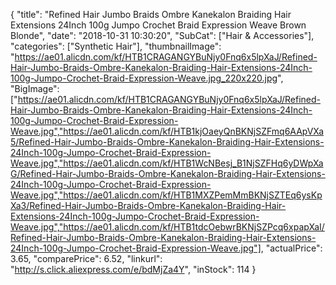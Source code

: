 {
	"title": "Refined Hair Jumbo Braids Ombre Kanekalon Braiding Hair Extensions 24Inch 100g Jumpo Crochet Braid Expression Weave Brown Blonde",
	"date": "2018-10-31 10:30:20",
	"SubCat": ["Hair & Accessories"],
	"categories": ["Synthetic Hair"],
	"thumbnailImage": "https://ae01.alicdn.com/kf/HTB1CRAGANGYBuNjy0Fnq6x5lpXaJ/Refined-Hair-Jumbo-Braids-Ombre-Kanekalon-Braiding-Hair-Extensions-24Inch-100g-Jumpo-Crochet-Braid-Expression-Weave.jpg_220x220.jpg",
	"BigImage": ["https://ae01.alicdn.com/kf/HTB1CRAGANGYBuNjy0Fnq6x5lpXaJ/Refined-Hair-Jumbo-Braids-Ombre-Kanekalon-Braiding-Hair-Extensions-24Inch-100g-Jumpo-Crochet-Braid-Expression-Weave.jpg","https://ae01.alicdn.com/kf/HTB1kjOaeyQnBKNjSZFmq6AApVXa5/Refined-Hair-Jumbo-Braids-Ombre-Kanekalon-Braiding-Hair-Extensions-24Inch-100g-Jumpo-Crochet-Braid-Expression-Weave.jpg","https://ae01.alicdn.com/kf/HTB1WcNBesj_B1NjSZFHq6yDWpXaG/Refined-Hair-Jumbo-Braids-Ombre-Kanekalon-Braiding-Hair-Extensions-24Inch-100g-Jumpo-Crochet-Braid-Expression-Weave.jpg","https://ae01.alicdn.com/kf/HTB1MXZPemMmBKNjSZTEq6ysKpXa3/Refined-Hair-Jumbo-Braids-Ombre-Kanekalon-Braiding-Hair-Extensions-24Inch-100g-Jumpo-Crochet-Braid-Expression-Weave.jpg","https://ae01.alicdn.com/kf/HTB1tdcOebwrBKNjSZPcq6xpapXaI/Refined-Hair-Jumbo-Braids-Ombre-Kanekalon-Braiding-Hair-Extensions-24Inch-100g-Jumpo-Crochet-Braid-Expression-Weave.jpg"],
	"actualPrice": 3.65,
	"comparePrice": 6.52,
	"linkurl": "http://s.click.aliexpress.com/e/bdMjZa4Y",
	"inStock": 114
}
